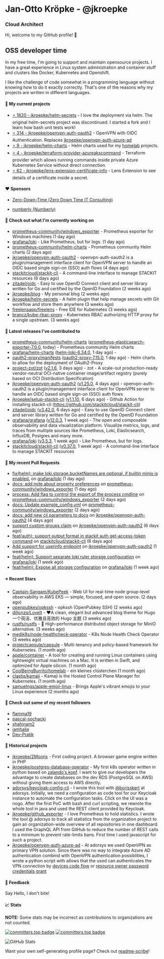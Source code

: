 # Jan-Otto Kröpke - @jkroepke
### Cloud Architect 

Hi, welcome to my GitHub profile! 👋

## OSS developer time
In my free time, I'm going to support and maintain opensource projects. I have a great experience in Linux system administration and container stuff and clusters like Docker, Kubernetes and Openshift.

I like the challenge of code somewhat in a programming language without knowing how to do it exactly correctly. That's one of the reasons why my projects are written in different languages.

#### 🌱 My current projects
- [⭐️ 1820 - jkroepke/helm-secrets](https://github.com/jkroepke/helm-secrets) - I love the deployment via helm. The original helm-secrets project was discontinued. I started a fork and I learn how bash unit tests work!
- [⭐️ 314 - jkroepke/openvpn-auth-oauth2](https://github.com/jkroepke/openvpn-auth-oauth2) - OpenVPN with OIDC Authentication. Replaces  [jkroepke/openvpn-auth-azure-ad](https://github.com/jkroepke/openvpn-auth-azure-ad) 
- [⭐️ 9 - jkroepke/helm-charts](https://github.com/jkroepke/helm-charts) - Helm charts used for my [homelab](https://github.com/jkroepke/homelab) projects.
- [⭐️ 4 - jkroepke/terraform-provider-azureakscommand](https://github.com/jkroepke/terraform-provider-azureakscommand) - Terraform provider which allows running commands inside private Azure Kubernetes Service without direct connection.
- [⭐️ 62 - jkroepke/lens-extension-certificate-info](https://github.com/jkroepke/lens-extension-certificate-info) - Lens Extension to see details of a certificate inside a secret.

#### ❤️ Sponsors

- [Zero-Down-Time (Zero Down Time IT Consulting)](https://github.com/Zero-Down-Time)

- [numberly (Numberly)](https://github.com/numberly)


#### 👷 Check out what I'm currently working on

- [prometheus-community/windows_exporter](https://github.com/prometheus-community/windows_exporter) - Prometheus exporter for Windows machines (1 day ago)
- [grafana/loki](https://github.com/grafana/loki) - Like Prometheus, but for logs. (1 day ago)
- [prometheus-community/helm-charts](https://github.com/prometheus-community/helm-charts) - Prometheus community Helm charts (2 days ago)
- [jkroepke/openvpn-auth-oauth2](https://github.com/jkroepke/openvpn-auth-oauth2) - openvpn-auth-oauth2 is a plugin/management interface client for OpenVPN server to handle an OIDC based single sign-on (SSO) auth flows (4 days ago)
- [stackitcloud/stackit-cli](https://github.com/stackitcloud/stackit-cli) - A command-line interface to manage STACKIT resources (6 days ago)
- [zitadel/oidc](https://github.com/zitadel/oidc) - Easy to use OpenID Connect client and server library written for Go and certified by the OpenID Foundation (2 weeks ago)
- [jkroepke/blog](https://github.com/jkroepke/blog) - My personal blog (2 weeks ago)
- [jkroepke/helm-secrets](https://github.com/jkroepke/helm-secrets) - A helm plugin that help manage secrets with Git workflow and store them anywhere (3 weeks ago)
- [freelensapp/freelens](https://github.com/freelensapp/freelens) - Free IDE for Kubernetes (3 weeks ago)
- [brancz/kube-rbac-proxy](https://github.com/brancz/kube-rbac-proxy) - Kubernetes RBAC authorizing HTTP proxy for a single upstream. (3 weeks ago)

#### 🔭 Latest releases I've contributed to

- [prometheus-community/helm-charts](https://github.com/prometheus-community/helm-charts) ([prometheus-elasticsearch-exporter-7.0.0](https://github.com/prometheus-community/helm-charts/releases/tag/prometheus-elasticsearch-exporter-7.0.0), today) - Prometheus community Helm charts
- [grafana/helm-charts](https://github.com/grafana/helm-charts) ([helm-loki-6.34.0](https://github.com/grafana/helm-charts/releases/tag/helm-loki-6.34.0), 1 day ago) - 
- [oauth2-proxy/manifests](https://github.com/oauth2-proxy/manifests) ([oauth2-proxy-7.15.0](https://github.com/oauth2-proxy/manifests/releases/tag/oauth2-proxy-7.15.0), 1 day ago) - Helm charts to allow for the deployment of OAuth2-Proxy
- [project-zot/zot](https://github.com/project-zot/zot) ([v2.1.6](https://github.com/project-zot/zot/releases/tag/v2.1.6), 3 days ago) - zot - A scale-out production-ready vendor-neutral OCI-native container image/artifact registry (purely based on OCI Distribution Specification)
- [jkroepke/openvpn-auth-oauth2](https://github.com/jkroepke/openvpn-auth-oauth2) ([v1.25.0](https://github.com/jkroepke/openvpn-auth-oauth2/releases/tag/v1.25.0), 4 days ago) - openvpn-auth-oauth2 is a plugin/management interface client for OpenVPN server to handle an OIDC based single sign-on (SSO) auth flows
- [jkroepke/setup-stackit-cli](https://github.com/jkroepke/setup-stackit-cli) ([v1.1.10](https://github.com/jkroepke/setup-stackit-cli/releases/tag/v1.1.10), 6 days ago) - Github Action for installing stackit-cli (https://github.com/stackitcloud/stackit-cli)
- [zitadel/oidc](https://github.com/zitadel/oidc) ([v3.42.0](https://github.com/zitadel/oidc/releases/tag/v3.42.0), 6 days ago) - Easy to use OpenID Connect client and server library written for Go and certified by the OpenID Foundation
- [grafana/grafana](https://github.com/grafana/grafana) ([v12.0.3](https://github.com/grafana/grafana/releases/tag/v12.0.3), 1 week ago) - The open and composable observability and data visualization platform. Visualize metrics, logs, and traces from multiple sources like Prometheus, Loki, Elasticsearch, InfluxDB, Postgres and many more. 
- [grafana/loki](https://github.com/grafana/loki) ([v3.5.3](https://github.com/grafana/loki/releases/tag/v3.5.3), 1 week ago) - Like Prometheus, but for logs.
- [stackitcloud/stackit-cli](https://github.com/stackitcloud/stackit-cli) ([v0.37.0](https://github.com/stackitcloud/stackit-cli/releases/tag/v0.37.0), 1 week ago) - A command-line interface to manage STACKIT resources

#### 🔨 My recent Pull Requests

- [fix(helm): make loki.storage.bucketNames are optional, if builtin minio is enabled.](https://github.com/grafana/loki/pull/18653) on [grafana/loki](https://github.com/grafana/loki) (1 day ago)
- [docs: add note about property preferences](https://github.com/prometheus-community/windows_exporter/pull/2155) on [prometheus-community/windows_exporter](https://github.com/prometheus-community/windows_exporter) (1 day ago)
- [process: Add flag to control the export of the process cmdline](https://github.com/prometheus-community/windows_exporter/pull/2153) on [prometheus-community/windows_exporter](https://github.com/prometheus-community/windows_exporter) (2 days ago)
- [docs: Update example_config.yml](https://github.com/prometheus-community/windows_exporter/pull/2152) on [prometheus-community/windows_exporter](https://github.com/prometheus-community/windows_exporter) (2 days ago)
- [docs: add new cli parameters to docs](https://github.com/jkroepke/openvpn-auth-oauth2/pull/567) on [jkroepke/openvpn-auth-oauth2](https://github.com/jkroepke/openvpn-auth-oauth2) (4 days ago)
- [support custom groups claim](https://github.com/jkroepke/openvpn-auth-oauth2/pull/561) on [jkroepke/openvpn-auth-oauth2](https://github.com/jkroepke/openvpn-auth-oauth2) (6 days ago)
- [feat(auth): support output format in stackit auth get-access-token command](https://github.com/stackitcloud/stackit-cli/pull/889) on [stackitcloud/stackit-cli](https://github.com/stackitcloud/stackit-cli) (6 days ago)
- [Add support for userinfo endpoint](https://github.com/jkroepke/openvpn-auth-oauth2/pull/560) on [jkroepke/openvpn-auth-oauth2](https://github.com/jkroepke/openvpn-auth-oauth2) (1 week ago)
- [feat(helm): Support separate loki ruler storage configuration](https://github.com/grafana/loki/pull/18510) on [grafana/loki](https://github.com/grafana/loki) (1 week ago)
- [feat(helm): Expose all storage configuration](https://github.com/grafana/loki/pull/18509) on [grafana/loki](https://github.com/grafana/loki) (1 week ago)

#### ⭐ Recent Stars

- [Captain-Sangam/KubePeek](https://github.com/Captain-Sangam/KubePeek) - Web UI for real-time node group-level observability in AWS EKS — simple, focused, and open source. (2 days ago)
- [openpubkey/opkssh](https://github.com/openpubkey/opkssh) - opkssh (OpenPubkey SSH) (2 weeks ago)
- [dillonzq/LoveIt](https://github.com/dillonzq/LoveIt) - ❤️A clean, elegant but advanced blog theme for Hugo 一个简洁、优雅且高效的 Hugo 主题 (3 weeks ago)
- [rustfs/rustfs](https://github.com/rustfs/rustfs) - 🚀 High-performance distributed object storage for MinIO  alternative. (3 weeks ago)
- [medik8s/node-healthcheck-operator](https://github.com/medik8s/node-healthcheck-operator) - K8s Node Health Check Operator (3 weeks ago)
- [projectcapsule/capsule](https://github.com/projectcapsule/capsule) - Multi-tenancy and policy-based framework for Kubernetes. (1 month ago)
- [apple/container](https://github.com/apple/container) - A tool for creating and running Linux containers using lightweight virtual machines on a Mac. It is written in Swift, and optimized for Apple silicon.  (1 month ago)
- [CoolBeingBurrito/homelab](https://github.com/CoolBeingBurrito/homelab) - ein kleines clüsterchen (1 month ago)
- [clastix/kamaji](https://github.com/clastix/kamaji) - Kamaji is the Hosted Control Plane Manager for Kubernetes. (1 month ago)
- [samuelngs/apple-emoji-linux](https://github.com/samuelngs/apple-emoji-linux) - Brings Apple's vibrant emojis to your Linux experience (2 months ago)

#### 👯 Check out some of my recent followers

- [flamma19](https://github.com/flamma19)
- [pascal-sochacki](https://github.com/pascal-sochacki)
- [shahinam2](https://github.com/shahinam2)
- [iamhalje](https://github.com/iamhalje)
- [Dev-Pratik](https://github.com/Dev-Pratik)

#### 📜 Historical projects
- [jkroepke/2Moons](https://github.com/jkroepke/2Moons) - First coding project. A browser game engine written in PHP
- [jkroepke/postgres-database-operator](https://github.com/jkroepke/postgres-database-operator) - My first k8s operator written in python based on [zalando's kopf](https://github.com/zalando-incubator/kopf). I want to give our developers the advantage to create databases on the dev RDS (PostgreSQL on AWS) without giving them access to AWS directly.
- [adorsys/keycloak-config-cli](https://github.com/adorsys/keycloak-config-cli) - I wrote this tool with [@borisskert](https://github.com/borisskert) at adorsys. Initially, we need a configuration as code tool for our Keycloak instance to automate the configuration tasks. Click on the UI was a nogo. After the first PoC with bash and curl scripting, we rewrote the whole tool in java and used the REST client provided by Keycloak.
- [jkroepke/github_exporter](https://github.com/jkroepke/github_exporter) - I love Prometheus to hold statistics. I wrote the tool @ adorsys to track all statistics from the organization project to gain an organization-wide overview of all repositories in one dashboard. I used the GraphQL API from GitHub to reduce the number of REST calls to a minimum to prevent rate-limits bans. First time I used javascript for such a project.
- [jkroepke/openvpn-auth-azure-ad](https://github.com/jkroepke/openvpn-auth-azure-ad) - At adorsys we used OpenVPN as primary VPN solution. Since there was no way to integrate Azure AD authentication combind with OpenVPN authentication possiblities, I wrote a python script with allows that the used can authenticates the VPN connection by [devices code flow](https://docs.microsoft.com/en-us/azure/active-directory/develop/v2-oauth2-device-code) or [resource owner password credentials grant](https://docs.microsoft.com/en-us/azure/active-directory/develop/v2-oauth-ropc)

#### 💬 Feedback

Say Hello, I don't bite!

#### 📈 Stats

**NOTE:** Some stats may be incorrect as contributions to organizations
are not counted.

[![committers.top badge](https://user-badge.committers.top/germany/jkroepke.svg)](https://user-badge.committers.top/germany/jkroepke)
[![committers.top badge](https://user-badge.committers.top/germany_public/jkroepke.svg)](https://user-badge.committers.top/germany_public/jkroepke)

![GitHub Stats](https://github-readme-stats.vercel.app/api?username=jkroepke&count_private=false&theme=tokyonight&show_icons=true)

Want your own self-generating profile page? Check out [readme-scribe](https://github.com/muesli/readme-scribe)!
